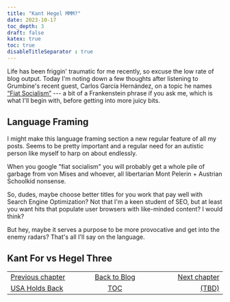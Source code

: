 ```yaml
---
title: "Kant Hegel MMM?"
date: 2023-10-17
toc_depth: 3
draft: false
katex: true
toc: true
disableTitleSeparator : true
---
```


Life has been friggin' traumatic for me recently, so excuse the low rate of 
blog output.  Today I'm noting down a few thoughts after listening to 
Grumbine's recent guest, Carlos García Hernández, on a topic he names 
[“Fiat Socialism”](https://www.youtube.com/watch?v=Bk96zEm6mJ0) --- a bit of 
a Frankenstein phrase if you ask me, which is what I'll begin with, before 
getting into more juicy bits.

## Language Framing

I might make this language framing section a new regular feature of all my 
posts. Seems to be pretty important and a regular need for an autistic person 
like myself to harp on about endlessly.

When you google "fiat socialism" you will probably get a whole pile of garbage 
from von Mises and whoever, all libertarian Mont Pelerin + Austrian Schoolkid 
nonsense.

So, dudes, maybe choose better titles for you work that pay well with Search 
Engine Optimization? Not that I'm a keen student of SEO, but at least you want 
hits that populate user browsers with like-minded content?  I would think? 

But hey, maybe it serves a purpose to be more provocative and get into the 
enemy radars? That's all I'll say on the language.

## Kant For vs Hegel Three










<table style="border-collapse: collapse; border=0;">
    <colgroup>
       <col span="1" style="width: 25%;">
       <col span="1" style="width: 15%;">
       <col span="1" style="width: 25%;">
    </colgroup>
<tr style="border: 1px solid color:#0f0f0f;">
<td style="border: 1px solid color:#0f0f0f;"><a href="../37_usa_holdingback">Previous chapter</a></td>
<td style="border: 1px solid color:#0f0f0f; text-align:center;"><a href="../">Back to Blog</a></td>
<td style="border: 1px solid color:#0f0f0f; text-align:right;"><a href="./">Next chapter</a></td>
</tr>
<tr style="border: 1px solid color:#0f0f0f;">
<td style="border: 1px solid color:#0f0f0f;"><a href="../37_usa_holdingback">USA Holds Back</a></td>
<td style="border: 1px solid color:#0f0f0f; text-align:center;"><a href="../">TOC</a></td>
<td style="border: 1px solid color:#0f0f0f; text-align:right;"><a href="./">(TBD)</a></td>
</tr>
</table>

